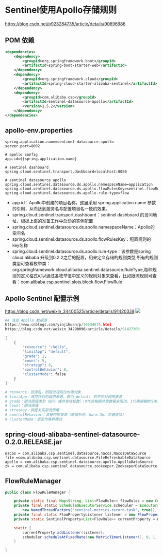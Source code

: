 # Sentinel使用Apollo存储规则
https://blog.csdn.net/p923284735/article/details/90896686  

## POM 依赖
```xml
<dependencies>
    <dependency>
        <groupId>org.springframework.boot</groupId>
        <artifactId>spring-boot-starter-web</artifactId>
    </dependency>
    <dependency>
        <groupId>org.springframework.cloud</groupId>
        <artifactId>spring-cloud-starter-alibaba-sentinel</artifactId>
    </dependency>
    <dependency>
        <groupId>com.alibaba.csp</groupId>
        <artifactId>sentinel-datasource-apollo</artifactId>
        <version>1.5.2</version>
    </dependency>
</dependencies>
```

## apollo-env.properties
```properties
spring.application.name=sentinel-datasource-apollo
server.port=8002

# apollo config
app.id=${spring.application.name}

# sentinel dashboard
spring.cloud.sentinel.transport.dashboard=localhost:8080

# sentinel datasource apollo
spring.cloud.sentinel.datasource.ds.apollo.namespaceName=application
spring.cloud.sentinel.datasource.ds.apollo.flowRulesKey=sentinel.flowRules
spring.cloud.sentinel.datasource.ds.apollo.rule-type=flow
```

* app.id：Apollo中创建的项目名称，这里采用 spring.application.name 参数的引用，从而达到服务名与配置项目名一致的效果。
* spring.cloud.sentinel.transport.dashboard：sentinel dashboard 的访问地址，根据上面的准备工作中启动的实例配置
* spring.cloud.sentinel.datasource.ds.apollo.namespaceName：Apollo的空间名
* spring.cloud.sentinel.datasource.ds.apollo.flowRulesKey：配置规则的key名称
* spring.cloud.sentinel.datasource.ds.apollo.rule-type：该参数是spring cloud alibaba 升级到0.2.2之后的配置，用来定义存储的规则类型;所有的规则类型可查看枚举类：org.springframework.cloud.alibaba.sentinel.datasource.RuleType,每种规则的定义格式可以通过各枚举值中定义的规则对象来查看，比如限流规则可查看：com.alibaba.csp.sentinel.slots.block.flow.FlowRule

## Apollo Sentinel 配置示例
https://blog.csdn.net/weixin_34400525/article/details/91420339
![](https://img-blog.csdnimg.cn/20190605090952382.png)
```python
## 注册 Apollo 数据源 
https://www.cnblogs.com/yinjihuan/p/10634675.html
https://blog.csdn.net/weixin_34290096/article/details/91427306  

[
    {
        "resource": "/hello",
        "limitApp": "default",
        "grade": 1,
        "count": 5,
        "strategy": 0,
        "controlBehavior": 0,
        "clusterMode": false
    }
]

# resource：资源名，即限流规则的作用对象
# limitApp：流控针对的调用来源，若为 default 则不区分调用来源
# grade：限流阈值类型（QPS 或并发线程数）；0代表根据并发数量来限流，1代表根据QPS来进行流量控制
# count：限流阈值
# strategy：调用关系限流策略
# controlBehavior：流量控制效果（直接拒绝、Warm Up、匀速排队）
# clusterMode：是否为集群模式
```

## spring-cloud-alibaba-sentinel-datasource-0.2.0.RELEASE.jar
```sentinel-datasource.properties
nacos = com.alibaba.csp.sentinel.datasource.nacos.NacosDataSource
file =com.alibaba.csp.sentinel.datasource.FileRefreshableDataSource
apollo = com.alibaba.csp.sentinel.datasource.apollo.ApolloDataSource
zk = com.alibaba.csp.sentinel.datasource.zookeeper.ZookeeperDataSource
```

## FlowRuleManager
```java
public class FlowRuleManager {

    private static final Map<String, List<FlowRule>> flowRules = new ConcurrentHashMap<String, List<FlowRule>>();
    private final static ScheduledExecutorService scheduler = Executors.newScheduledThreadPool(1,
        new NamedThreadFactory("sentinel-metrics-record-task", true));
    private final static FlowPropertyListener listener = new FlowPropertyListener();
    private static SentinelProperty<List<FlowRule>> currentProperty = new DynamicSentinelProperty<List<FlowRule>>();

    static {
        currentProperty.addListener(listener);
        scheduler.scheduleAtFixedRate(new MetricTimerListener(), 0, 1, TimeUnit.SECONDS);
    }

}
```